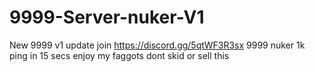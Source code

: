 # 9999-Server-nuker-V1
New 9999 v1 update
join https://discord.gg/5qtWF3R3sx 9999 nuker 1k ping in 15 secs
enjoy my faggots 
dont skid or sell this

